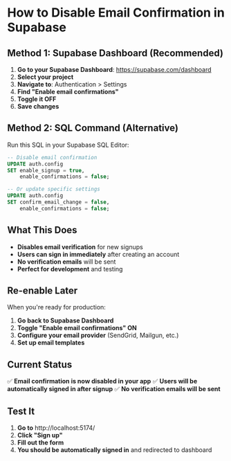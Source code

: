 # How to Disable Email Confirmation in Supabase

## Method 1: Supabase Dashboard (Recommended)

1. **Go to your Supabase Dashboard**: https://supabase.com/dashboard
2. **Select your project**
3. **Navigate to**: Authentication > Settings
4. **Find "Enable email confirmations"**
5. **Toggle it OFF**
6. **Save changes**

## Method 2: SQL Command (Alternative)

Run this SQL in your Supabase SQL Editor:

```sql
-- Disable email confirmation
UPDATE auth.config 
SET enable_signup = true,
    enable_confirmations = false;

-- Or update specific settings
UPDATE auth.config 
SET confirm_email_change = false,
    enable_confirmations = false;
```

## What This Does

- **Disables email verification** for new signups
- **Users can sign in immediately** after creating an account
- **No verification emails** will be sent
- **Perfect for development** and testing

## Re-enable Later

When you're ready for production:

1. **Go back to Supabase Dashboard**
2. **Toggle "Enable email confirmations" ON**
3. **Configure your email provider** (SendGrid, Mailgun, etc.)
4. **Set up email templates**

## Current Status

✅ **Email confirmation is now disabled in your app**
✅ **Users will be automatically signed in after signup**
✅ **No verification emails will be sent**

## Test It

1. **Go to** http://localhost:5174/
2. **Click "Sign up"**
3. **Fill out the form**
4. **You should be automatically signed in** and redirected to dashboard 